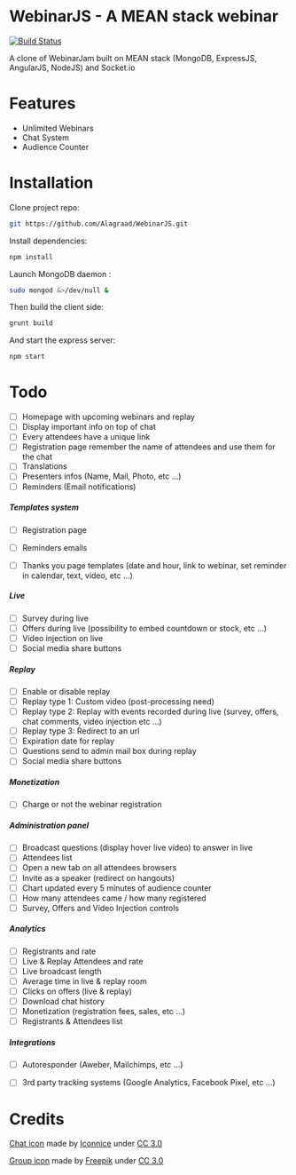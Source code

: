 # WebinarJS - A MEAN stack webinar

[![Build Status](https://travis-ci.org/SherlockStd/WebinarJS.svg?branch=master)](https://travis-ci.org/SherlockStd/WebinarJS)

A clone of WebinarJam built on MEAN stack (MongoDB, ExpressJS, AngularJS, NodeJS) and Socket.io


# Features
* Unlimited Webinars
* Chat System
* Audience Counter

# Installation
Clone project repo:

```bash
git https://github.com/Alagraad/WebinarJS.git
```

Install dependencies:

```bash
npm install
```

Launch MongoDB daemon :

```bash
sudo mongod &>/dev/null &
```


Then build the client side:

```bash
grunt build
```

And start the express server:

```bash
npm start
```

# Todo
- [ ] Homepage with upcoming webinars and replay
- [ ] Display important info on top of chat
- [ ] Every attendees have a unique link
- [ ] Registration page remember the name of attendees and use them for the chat
- [ ] Translations
- [ ] Presenters infos (Name, Mail, Photo, etc ...)
- [ ] Reminders (Email notifications)

##### Templates system
- [ ] Registration page
- [ ] Reminders emails
- [ ] Thanks you page templates (date and hour, link to webinar, set reminder in calendar, text, video, etc ...)


##### Live
- [ ] Survey during live
- [ ] Offers during live (possibility to embed countdown or stock, etc ...)
- [ ] Video injection on live
- [ ] Social media share buttons

##### Replay
- [ ] Enable or disable replay
- [ ] Replay type 1: Custom video (post-processing need)
- [ ] Replay type 2: Replay with events recorded during live (survey, offers, chat comments, video injection etc ...)
- [ ] Replay type 3: Redirect to an url
- [ ] Expiration date for replay
- [ ] Questions send to admin mail box during replay
- [ ] Social media share buttons

##### Monetization
- [ ] Charge or not the webinar registration

##### Administration panel
- [ ] Broadcast questions (display hover live video) to answer in live
- [ ] Attendees list
- [ ] Open a new tab on all attendees browsers
- [ ] Invite as a speaker (redirect on hangouts)
- [ ] Chart updated every 5 minutes of audience counter
- [ ] How many attendees came / how many registered 
- [ ] Survey, Offers and Video Injection controls

##### Analytics
- [ ] Registrants and rate
- [ ] Live & Replay Attendees and rate
- [ ] Live broadcast length
- [ ] Average time in live & replay room
- [ ] Clicks on offers (live & replay)
- [ ] Download chat history
- [ ] Monetization (registration fees, sales, etc ...)
- [ ] Registrants & Attendees list

##### Integrations
- [ ] Autoresponder (Aweber, Mailchimps, etc ...)
- [ ] 3rd party tracking systems (Google Analytics, Facebook Pixel, etc ...)


# Credits
[Chat icon](http://www.flaticon.com/free-icon/speech-bubble_130958) made by [Iconnice](http://www.flaticon.com/authors/iconnice) under [CC 3.0](http://creativecommons.org/licenses/by/3.0/CC)

[Group icon](http://www.flaticon.com/free-icon/users-group_32441) made by [Freepik](http://www.flaticon.com/authors/freepik) under [CC 3.0](http://creativecommons.org/licenses/by/3.0/CC)

